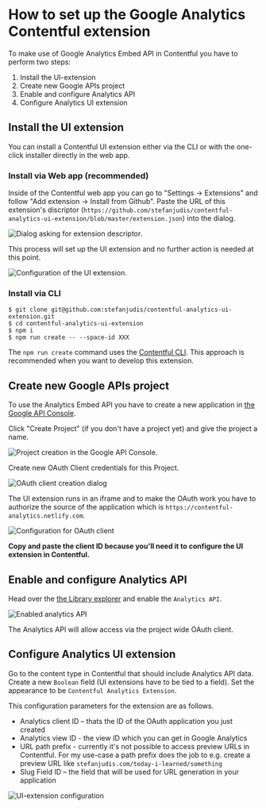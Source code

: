 # How to set up the Google Analytics Contentful extension

To make use of Google Analytics Embed API in Contentful you have to perform two steps:

1. Install the UI-extension
2. Create new Google APIs project
3. Enable and configure Analytics API
4. Configure Analytics UI extension

## Install the UI extension

You can install a Contentful UI extension either via the CLI or with the one-click installer directly in the web app.

### Install via Web app (recommended)

Inside of the Contentful web app you can go to "Settings -> Extensions" and follow "Add extension ->
Install from Github". Paste the URL of this extension's discriptor (`https://github.com/stefanjudis/contentful-analytics-ui-extension/blob/master/extension.json`) into the dialog.

![Dialog asking for extension descriptor](./install-from-github.jpg).

This process will set up the UI extension and no further action is needed at this point.

![Configuration of the UI extension](./extension-configuration.jpg).

### Install via CLI

```
$ git clone git@github.com:stefanjudis/contentful-analytics-ui-extension.git
$ cd contentful-analytics-ui-extension
$ npm i
$ npm run create -- --space-id XXX
```

The `npm run create` command uses the [Contentful CLI](https://www.npmjs.com/package/contentful-cli). This approach is recommended when you want to develop this extension.

## Create new Google APIs project

To use the Analytics Embed API you have to create a new application in [the Google API Console](https://console.developers.google.com/project).

Click "Create Project" (if you don't have a project yet) and give the project a name.

![Project creation in the Google API Console](./project-setup.jpg).

Create new OAuth Client credentials for this Project.

![OAuth client creation dialog](./oauth-client.jpg)

The UI extension runs in an iframe and to make the OAuth work you have to authorize the source of the application which is `https://contentful-analytics.netlify.com`.

![Configuration for OAuth client](./oauth-client-configuration.jpg)

**Copy and paste the client ID because you'll need it to configure the UI extension in Contentful.**

## Enable and configure Analytics API

Head over the [the Library explorer](https://console.developers.google.com/apis/library?q=analytics%20api) and enable the `Analytics API`.

![Enabled analytics API](./analytics-api.jpg)

The Analytics API will allow access via the project wide OAuth client.

## Configure Analytics UI extension

Go to the content type in Contentful that should include Analytics API data. Create a new `Boolean` field (UI extensions have to be tied to a field). Set the appearance to be `Contentful Analytics Extension`.

This configuration parameters for the extension are as follows.

- Analytics client ID – thats the ID of the OAuth application you just created
- Analytics view ID - the view ID which you can get in Google Analytics
- URL path prefix - currently it's not possible to access preview URLs in Contentful. For my use-case a path prefix does the job to e.g. create a preview URL like `stefanjudis.com/today-i-learned/something`
- Slug Field ID – the field that will be used for URL generation in your application

![UI-extension configuration](./extension-field-configuration.jpg)
